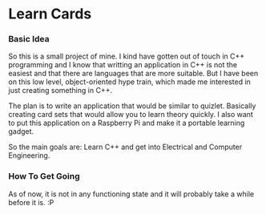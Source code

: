 # Learn Cards

### Basic Idea

So this is a small project of mine. I kind have gotten out of touch in C++ programming and I know that writting an application in C++ is not the easiest and that there are languages that are more suitable. But I have been on this low level, object-oriented hype train, which made me interested in just creating something in C++.

The plan is to write an application that would be similar to quizlet. Basically creating card sets that would allow you to learn theory quickly. I also want to put this application on a Raspberry Pi and make it a portable learning gadget.

So the main goals are: Learn C++ and get into Electrical and Computer Engineering.

### How To Get Going

As of now, it is not in any functioning state and it will probably take a while before it is. :P